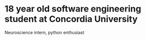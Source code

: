 <h1>18 year old software engineering student at Concordia University</h1>
<p>Neuroscience intern, python enthusiast</p>
